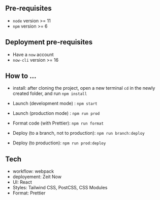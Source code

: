 ## Pre-requisites
* `node` version >= 11
* `npm` version >= 6

## Deployment pre-requisites
* Have a `now` account
* `now-cli` version >= 16

## How to ...

* install: after cloning the project, open a new terminal `cd` in the newly created folder, and run `npm install`

* Launch (development mode) : `npm start`
* Launch (production mode) : `npm run prod`
* Format code (with Prettier): `npm run format`
* Deploy (to a branch, not to production): `npm run branch:deploy`
* Deploy (to production): `npm run prod:deploy`


## Tech
* workflow: webpack
* deployement: Zeit Now
* UI: React
* Styles: Tailwind CSS, PostCSS, CSS Modules
* Format: Prettier